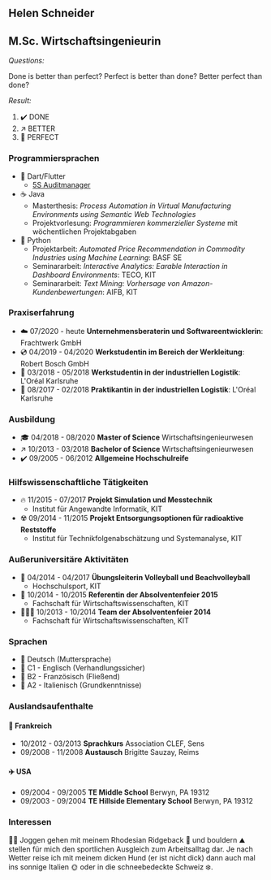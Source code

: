 ## Helen Schneider
## M.Sc. Wirtschaftsingenieurin

*Questions:*

Done is better than perfect?  Perfect is better than done? Better perfect than done?

*Result:*

1. ✔️ DONE 
2. ↗️ BETTER
3. 🎯 PERFECT

### Programmiersprachen
- 🎯 Dart/Flutter
  - [5S Auditmanager](https://frachtwerk.de/portfolio/5s-auditmanager/)
- ☕ Java
  - Masterthesis: *Process Automation in Virtual Manufacturing Environments using Semantic Web Technologies*
  - Projektvorlesung: *Programmieren kommerzieller Systeme* mit wöchentlichen Projektabgaben
- 🐍 Python
  - Projektarbeit: *Automated Price Recommendation in Commodity Industries using Machine Learning*: BASF SE
  - Seminararbeit: *Interactive Analytics: Earable Interaction in Dashboard Environments*: TECO, KIT
  - Seminararbeit: *Text Mining: Vorhersage von Amazon-Kundenbewertungen*: AIFB, KIT

### Praxiserfahrung
- ☁️ 07/2020 - heute   **Unternehmensberaterin und Softwareentwicklerin**: Frachtwerk GmbH
- 💿 04/2019 - 04/2020 **Werkstudentin im Bereich der Werkleitung**: Robert Bosch GmbH
- 💾 03/2018 - 05/2018 **Werkstudentin in der industriellen Logistik**: L'Oréal Karlsruhe
- 📖 08/2017 - 02/2018 **Praktikantin in der industriellen Logistik**: L'Oréal Karlsruhe

###  Ausbildung
- 🎓 04/2018 - 08/2020 **Master of Science** Wirtschaftsingenieurwesen
- ↗️ 10/2013 - 03/2018 **Bachelor of Science** Wirtschaftsingenieurwesen
- ✔️ 09/2005 - 06/2012 **Allgemeine Hochschulreife**

### Hilfswissenschaftliche Tätigkeiten
- 🔥 11/2015 - 07/2017 **Projekt Simulation und Messtechnik**
  - Institut für Angewandte Informatik, KIT
- ☢️ 09/2014 - 11/2015 **Projekt Entsorgungsoptionen für radioaktive Reststoffe**
  - Institut für Technikfolgenabschätzung und Systemanalyse, KIT

### Außeruniversitäre Aktivitäten
- 🏐 04/2014 - 04/2017 **Übungsleiterin Volleyball und Beachvolleyball** 
  - Hochschulsport, KIT
- 🥳 10/2014 - 10/2015 **Referentin der Absolventenfeier 2015** 
  - Fachschaft für Wirtschaftswissenschaften, KIT
- 🧑‍🤝‍🧑 10/2013 - 10/2014 **Team der Absolventenfeier 2014**
  - Fachschaft für Wirtschaftswissenschaften, KIT

### Sprachen
- 🎈 Deutsch (Muttersprache)
- 🥇 C1 - Englisch (Verhandlungssicher)
- 🥈 B2 - Französisch (Fließend)
- 🥉 A2 - Italienisch (Grundkenntnisse)

### Auslandsaufenthalte

#### 🚂 Frankreich
- 10/2012 - 03/2013 **Sprachkurs** Association CLEF, Sens
- 09/2008 - 11/2008 **Austausch** Brigitte Sauzay, Reims

#### ✈️ USA
- 09/2004 - 09/2005 **TE Middle School** Berwyn, PA 19312
- 09/2003 - 09/2004 **TE Hillside Elementary School** Berwyn, PA 19312

### Interessen

🏃‍♀️ Joggen gehen mit meinem Rhodesian Ridgeback 🐶 und bouldern ⛰️ stellen für mich den sportlichen Ausgleich zum
Arbeitsalltag dar. Je nach Wetter reise ich mit meinem dicken Hund (er ist nicht dick) dann auch mal
ins sonnige Italien 🌞 oder in die schneebedeckte Schweiz ❄️.
